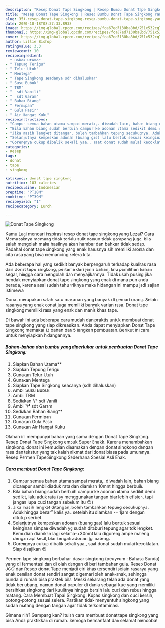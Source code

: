 ```yaml
---
description: "Resep Donat Tape Singkong | Resep Bumbu Donat Tape Singkong Yang Enak dan Simpel"
title: "Resep Donat Tape Singkong | Resep Bumbu Donat Tape Singkong Yang Enak dan Simpel"
slug: 353-resep-donat-tape-singkong-resep-bumbu-donat-tape-singkong-yang-enak-dan-simpel
date: 2020-10-18T08:37:33.893Z
image: https://img-global.cpcdn.com/recipes/fca67ed7130ba8bd/751x532cq70/donat-tape-singkong-foto-resep-utama.jpg
thumbnail: https://img-global.cpcdn.com/recipes/fca67ed7130ba8bd/751x532cq70/donat-tape-singkong-foto-resep-utama.jpg
cover: https://img-global.cpcdn.com/recipes/fca67ed7130ba8bd/751x532cq70/donat-tape-singkong-foto-resep-utama.jpg
author: Lillie Bishop
ratingvalue: 3.3
reviewcount: 10
recipeingredient:
- " Bahan Utama"
- " Tepung Terigu"
- " Telur Utuh"
- " Mentega"
- " Tape Singkong seadanya sdh dihaluskan"
- " Susu Bubuk"
- " TBM"
- "  sdt Vanili"
- "  sdt Garam"
- " Bahan Biang"
- " Fermipan"
- " Gula Pasir"
- " Air Hangat Kuku"
recipeinstructions:
- "Campur semua bahan utama sampai merata,. diwadah lain, bahan biang dicampur sambil diaduk rata dan diamkan 10mnt hingga berbuih."
- "Bila bahan biang sudah berbuih campur ke adonan utama sedikit demi sedikit, lalu aduk rata (sy menggunakan tangan biar lebih efisien, tapi jangan lupa cuci tangan sebelum itu 😉)"
- "Jika masih lengket ditangan, boleh tambahkan tepung secukupnya. Aduk hingga benar² kalis ya.. setelah itu diamkan -+ 1jam dengan ditutup serbet."
- "Selanjutnya kempeskan adonan (buang gas) lalu bentuk sesuai keinginan simpan diwadah yg sudah ditaburi tepung agar tdk lengket. Kemudian diamkan lagi selama-+30mnt lalu digoreng ampe mateng dengan api kecil, biar tengah adonan jg mateng."
- "Gorengnya cukup dibalik sekali yaa,, saat donat sudah mulai kecoklatan. Siap disajikan 😉"
categories:
- Resep
tags:
- donat
- tape
- singkong

katakunci: donat tape singkong 
nutrition: 103 calories
recipecuisine: Indonesian
preptime: "PT18M"
cooktime: "PT39M"
recipeyield: "1"
recipecategory: Lunch

---
```



![Donat Tape Singkong](https://img-global.cpcdn.com/recipes/fca67ed7130ba8bd/751x532cq70/donat-tape-singkong-foto-resep-utama.jpg)

Kamu Lagi mencari inspirasi resep donat tape singkong yang Lezat? Cara Memasaknya memang tidak terlalu sulit namun tidak gampang juga. bila salah mengolah maka hasilnya akan hambar dan bahkan tidak sedap. Padahal donat tape singkong yang enak harusnya sih memiliki aroma dan cita rasa yang bisa memancing selera kita.

Ada beberapa hal yang sedikit banyak berpengaruh terhadap kualitas rasa dari donat tape singkong, pertama dari jenis bahan, lalu pemilihan bahan segar, hingga cara mengolah dan menyajikannya. Tidak usah pusing jika hendak menyiapkan donat tape singkong yang enak di mana pun anda berada, karena asal sudah tahu triknya maka hidangan ini mampu jadi sajian istimewa.

Donat merupakan salah satu makanan yang banyak di gemari orang. Selain rasanya yang enak donat juga memiliki banyak varian rasa. Donat tape singkong memiliki rasa yang enak dan manis khas tape.


Di bawah ini ada beberapa cara mudah dan praktis untuk membuat donat tape singkong yang siap dikreasikan. Anda dapat menyiapkan Donat Tape Singkong memakai 13 bahan dan 5 langkah pembuatan. Berikut ini cara untuk menyiapkan hidangannya.

<!--inarticleads1-->

##### Bahan-bahan dan bumbu yang diperlukan untuk pembuatan Donat Tape Singkong:

1. Siapkan  Bahan Utama**
1. Siapkan  Tepung Terigu
1. Gunakan  Telur Utuh
1. Gunakan  Mentega
1. Siapkan  Tape Singkong seadanya (sdh dihaluskan)
1. Ambil  Susu Bubuk
1. Ambil  TBM
1. Sediakan  ¹/⁴ sdt Vanili
1. Ambil  ¹/⁴ sdt Garam
1. Sediakan  Bahan Biang**
1. Gunakan  Fermipan
1. Gunakan  Gula Pasir
1. Gunakan  Air Hangat Kuku


Olahan ini mempunyai bahan yang sama dengan Donat Tape Singkong. Resep Donat Tape Singkong empuk Super Enakk. Karena menambahkan singkong, donat ini kemudian dinamakan dengan donat singkong dengan rasa dan tekstur yang tak kalah nikmat dari donat biasa pada umumnya. Resep Permen Tape Singkong Sederhana Spesial Asli Enak. 

<!--inarticleads2-->

##### Cara membuat Donat Tape Singkong:

1. Campur semua bahan utama sampai merata,. diwadah lain, bahan biang dicampur sambil diaduk rata dan diamkan 10mnt hingga berbuih.
1. Bila bahan biang sudah berbuih campur ke adonan utama sedikit demi sedikit, lalu aduk rata (sy menggunakan tangan biar lebih efisien, tapi jangan lupa cuci tangan sebelum itu 😉)
1. Jika masih lengket ditangan, boleh tambahkan tepung secukupnya. Aduk hingga benar² kalis ya.. setelah itu diamkan -+ 1jam dengan ditutup serbet.
1. Selanjutnya kempeskan adonan (buang gas) lalu bentuk sesuai keinginan simpan diwadah yg sudah ditaburi tepung agar tdk lengket. Kemudian diamkan lagi selama-+30mnt lalu digoreng ampe mateng dengan api kecil, biar tengah adonan jg mateng.
1. Gorengnya cukup dibalik sekali yaa,, saat donat sudah mulai kecoklatan. Siap disajikan 😉


Permen tape singkong berbahan dasar singkong (peuyeum : Bahasa Sunda) yang di fermentasi dan di olah dengan di beri tambahan gula. Resep Donat JCO dan Resep donat Tape menjadi ciri khas tersendiri selain rasanya yang enak cemilan donat sendiri sangat digemari oleh anak-anak, sehingga bunda di rumah bisa praktek bila. Meski sekarang telah ada donat yang tidak berlubang, namun donat populer di dunia sebagai kue yang memiliki bersihkan singkong dari kuulitnya hingga bersih lalu cuci dan rebus hingga matang. Cara Membuat Tapai Singkong: Kupas singkong dan cuci bersih, potong-potong sesuai selera. Pastikan tidak menyentuh singkong yang sudah matang dengan tangan agar tidak terkontaminasi. 

Gimana nih? Gampang kan? Itulah cara membuat donat tape singkong yang bisa Anda praktikkan di rumah. Semoga bermanfaat dan selamat mencoba!
